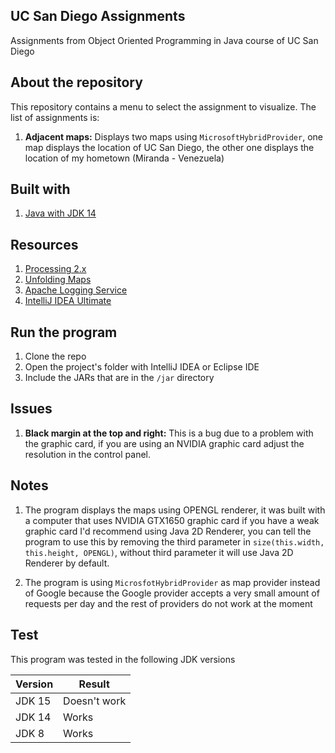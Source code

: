 ## UC San Diego Assignments
 Assignments from Object Oriented Programming in Java course of UC San Diego
 
## About the repository
 This repository contains a menu to select the assignment to visualize. The list of assignments is:
 1. **Adjacent maps:** Displays two maps using `MicrosoftHybridProvider`, one map displays the location of UC San Diego,
 the other one displays the location of my hometown (Miranda - Venezuela)
 
## Built with
1. [Java with JDK 14](https://www.oracle.com/java/technologies/javase/jdk14-archive-downloads.html)

## Resources
1. [Processing 2.x](http://download.processing.org/processing-2.2.1-windows64.zip)
2. [Unfolding Maps](https://github.com/tillnagel/unfolding/releases/download/v0.9.6/Unfolding_for_processing_0.9.6.zip)
3. [Apache Logging Service](https://logging.apache.org/log4j/1.2/download.html)
4. [IntelliJ IDEA Ultimate](https://www.jetbrains.com/es-es/idea/download/#section=windows)

## Run the program
1. Clone the repo
2. Open the project's folder with IntelliJ IDEA or Eclipse IDE
3. Include the JARs that are in the `/jar` directory

## Issues
1. **Black margin at the top and right:** This is a bug due to a problem with the graphic card, if you are using an NVIDIA
graphic card adjust the resolution in the control panel.

## Notes
 1. The program displays the maps using OPENGL renderer, it was built with a computer that uses NVIDIA GTX1650 graphic card
 if you have a weak graphic card I'd recommend using Java 2D Renderer, you can tell the program to use this by removing
 the third parameter in `size(this.width, this.height, OPENGL)`, without third parameter it will use Java 2D Renderer by
 default.
 
 2. The program is using `MicrosfotHybridProvider` as map provider instead of Google because the Google provider
 accepts a very small amount of requests per day and the rest of providers do not work at the moment
 
## Test
 This program was tested in the following JDK versions
 
 | Version  |  Result      |
 |----------|--------------|
 |  JDK 15  | Doesn't work |
 |  JDK 14  |    Works     |
 |  JDK 8   |    Works     |